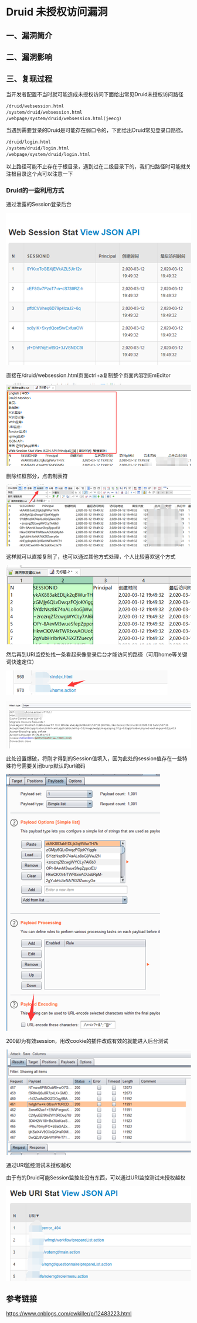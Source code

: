 # Druid 未授权访问漏洞

## 一、漏洞简介

## 二、漏洞影响

## 三、复现过程

当开发者配置不当时就可能造成未授权访问下面给出常见Druid未授权访问路径

```html
/druid/websession.html
/system/druid/websession.html
/webpage/system/druid/websession.html(jeecg)
```

当遇到需要登录的Druid是可能存在弱口令的，下面给出Druid常见登录口路径。

```html
/druid/login.html
/system/druid/login.html
/webpage/system/druid/login.html
```

以上路径可能不止存在于根目录，遇到过在二级目录下的，我们扫路径时可能就关注根目录这个点可以注意一下

### Druid的一些利用方式

通过泄露的Session登录后台

![image](images/img1.png)

直接在/druid/websession.html页面ctrl+a复制整个页面内容到EmEditor

![image](images/img2.png)

删除红框部分，点击制表符

![image](images/img3.png)

这样就可以直接复制了，也可以通过其他方式处理，个人比较喜欢这个方式

![image](images/img4.png)

然后再到URI监控处找一条看起来像登录后台才能访问的路径（可用home等关键词快速定位）

![image](images/img5.png)

![image](images/img6.png)

此处设置爆破，将刚才得到的Session值填入，因为此处的session值存在一些特殊符号需要关闭burp默认的url编码

![image](images/img7.png)

200即为有效session，用改cookie的插件改成有效的就能进入后台测试

![image](images/img8.png)

通过URI监控测试未授权越权

由于有的Druid可能Session监控处没有东西，可以通过URI监控测试未授权越权

![image](images/img9.png)

## 参考链接

https://www.cnblogs.com/cwkiller/p/12483223.html
